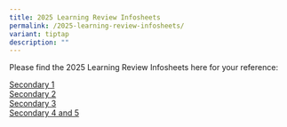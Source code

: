 ```yaml
---
title: 2025 Learning Review Infosheets
permalink: /2025-learning-review-infosheets/
variant: tiptap
description: ""
---
```

<p>Please find the 2025 Learning Review Infosheets here for your reference:</p>
<p><a href="/files/2025_Sec_1_Learning_Review_1_Infosheet.pdf" rel="noopener nofollow" target="_blank">Secondary 1</a>
<br><a href="/files/2025_Sec_2_Learning_Review_1_Infosheet.pdf" rel="noopener nofollow" target="_blank">Secondary 2</a>
<br><a href="/files/2025_Sec_3_Learning_Review_1_Infosheet.pdf" rel="noopener nofollow" target="_blank">Secondary 3 </a>
<br><a href="/files/2025_Sec_4_5_Learning_Review_1_Infosheet.pdf" rel="noopener nofollow" target="_blank">Secondary 4 and 5</a>
</p>